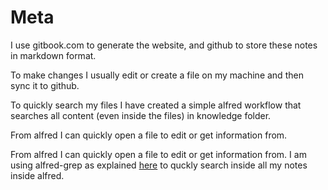 # Meta

I use gitbook.com to generate the website, and github to store these notes in markdown format.

To make changes I usually edit or create a file on my machine and then sync it to github.

To quickly search my files I have created a simple alfred workflow that searches all content \(even inside the files\) in knowledge folder.

From alfred I can quickly open a file to edit or get information from.

From alfred I can quickly open a file to edit or get information from. I am using alfred-grep as explained [here](https://medium.com/@Gr3g0ire/searching-and-viewing-your-notes-efficiently-with-alfred-32f716db5ae2) to quckly search inside all my notes inside alfred.
